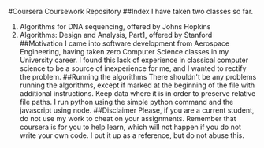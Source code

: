 #Coursera Coursework Repository
##Index
I have taken two classes so far.  
1. Algorithms for DNA sequencing, offered by Johns Hopkins  
2. Algorithms: Design and Analysis, Part1, offered by Stanford  
##Motivation
I came into software development from Aerospace Engineering, having taken zero Computer Science classes in my University career. I found this lack of experience in classical computer science to be a source of inexperience for me, and I wanted to rectify the problem.
##Running the algorithms
There shouldn't be any problems running the algorithms, except if marked at the beginning of the file with additional instructions. Keep data where it is in order to preserve relative file paths. I run python using the simple python command and the javascript using node.
##Disclaimer
Please, if you are a current student, do not use my work to cheat on your assignments. Remember that coursera is for you to help learn, which will not happen if you do not write your own code. I put it up as a reference, but do not abuse this.